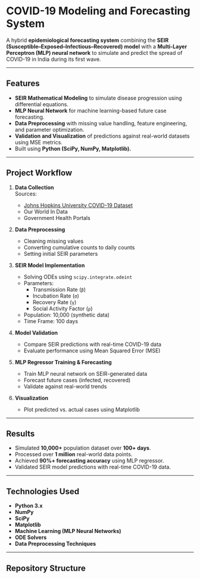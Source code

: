 # COVID-19 Modeling and Forecasting System

A hybrid **epidemiological forecasting system** combining the **SEIR (Susceptible–Exposed–Infectious–Recovered) model** with a **Multi-Layer Perceptron (MLP) neural network** to simulate and predict the spread of COVID-19 in India during its first wave.

---

## Features

- **SEIR Mathematical Modeling** to simulate disease progression using differential equations.
- **MLP Neural Network** for machine learning-based future case forecasting.
- **Data Preprocessing** with missing value handling, feature engineering, and parameter optimization.
- **Validation and Visualization** of predictions against real-world datasets using MSE metrics.
- Built using **Python (SciPy, NumPy, Matplotlib).**

---

## Project Workflow

1. **Data Collection**  
   Sources:  
   - [Johns Hopkins University COVID-19 Dataset](https://github.com/CSSEGISandData/COVID-19)  
   - Our World In Data  
   - Government Health Portals  

2. **Data Preprocessing**  
   - Cleaning missing values  
   - Converting cumulative counts to daily counts  
   - Setting initial SEIR parameters  

3. **SEIR Model Implementation**  
   - Solving ODEs using `scipy.integrate.odeint`  
   - Parameters:  
     - Transmission Rate (`β`)  
     - Incubation Rate (`σ`)  
     - Recovery Rate (`γ`)  
     - Social Activity Factor (`ρ`)  
   - Population: 10,000 (synthetic data)  
   - Time Frame: 100 days  

4. **Model Validation**  
   - Compare SEIR predictions with real-time COVID-19 data  
   - Evaluate performance using Mean Squared Error (MSE)  

5. **MLP Regressor Training & Forecasting**  
   - Train MLP neural network on SEIR-generated data  
   - Forecast future cases (infected, recovered)  
   - Validate against real-world trends  

6. **Visualization**  
   - Plot predicted vs. actual cases using Matplotlib  

---

## Results

- Simulated **10,000+** population dataset over **100+ days**.
- Processed over **1 million** real-world data points.
- Achieved **90%+ forecasting accuracy** using MLP regressor.
- Validated SEIR model predictions with real-time COVID-19 data.

---

## Technologies Used

- **Python 3.x**  
- **NumPy**  
- **SciPy**  
- **Matplotlib**  
- **Machine Learning (MLP Neural Networks)**  
- **ODE Solvers**  
- **Data Preprocessing Techniques**  

---

## Repository Structure

